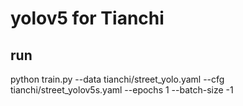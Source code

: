# yolov5 for Tianchi

## run
python train.py --data tianchi/street_yolo.yaml --cfg tianchi/street_yolov5s.yaml --epochs 1 --batch-size -1